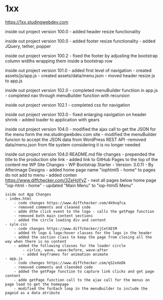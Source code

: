 # 1xx

https://1xx.studingwebdev.com

inside out project version 100.0
	- added header resize functionality
	
inside out project version 100.0
	- added footer resize functionality
	- added JQuery, tether, popper
	
inside out project version 100.2
	- fixed the footer by adjusting the bootstrap column widths wrapping them inside a bootstrap row
	
inside out project version 101.0
	- added first level of navigation
	- created assets/js/app.js
	- created assets/data/menu.json
	- moved header resize js to app.js
	
inside out project version 102.0
	- completed menuBuilder functiion in app.js
	- completed nav through menuBuilder function with recursion
	
inside out project version 102.1
	- completed css for navigation
	
inside out project version 103.0
	- fixed enlarging navigation on header shrink
	- added loader to application with gears
	
inside out project version 104.0
	- modified the ajax call to get the JSON for the menu form the me.studingwebdev.com site
	- modified the menuBuilder funcion to accept the JSON data from WordPress REST API
	-removed data/menu.json from file system considering it is no longer needed
	
inside out project version 104.0
	README.md file changes
	- prepended the title to the production site link
	- added link to GitHub Pages to the top of the content me WP Site Changes
		- WP Bootstrap Starter
			- Version: 3.0.11
			- By Afterimage Designs
	- added home page name "iophtml5 - home" to pages do not add to menu
		- added conten https://www.diffchecker.com/3ZeHoYyZ
		- nest all pages below home page "iop-html - home"
	- updated "Main Menu" to "iop-html5 Menu"
	
	iside out App Changes
	- index.html
		- code changes https://www.diffchecker.com/4k9vqfca
		- removed comments and cleaned code
		- adde dthe click event to the logo - calls the getPage function
		- removed both main content sections
		- added the circle loading div and content
	- syle.css
		- code changes https://www.diffchecker/jCetXEtM
		- added th logo & logo:hover classes for the logo in the header
		- added the section class to keep the page from closing all the way when there is no content
		- added the following classes for the loader circle
			- cirlce, wave, wave:before, wave:after
			- added keyframes for animation animate
	- app.js
		- code changes https://www.diffchecker.com/qS2xXeDk
		- removed comments and cleended code
		- added the getPage function to capture link clicks and get page content
		- adde getPage function call to the ajax call for the menus on page load to get the homepage
		- modified the forEach loop in the menuBuilder to include the pageid as a data atribute
		